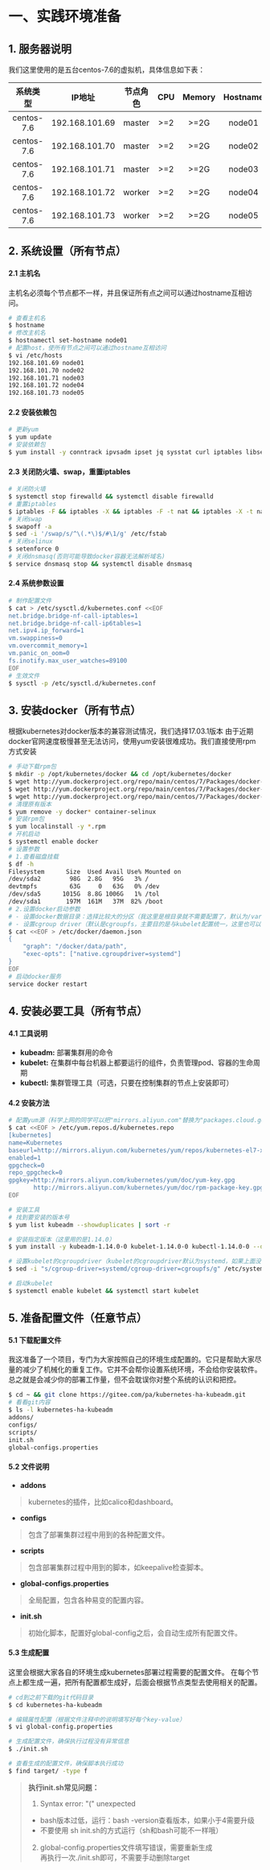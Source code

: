 # 一、实践环境准备
## 1. 服务器说明
我们这里使用的是五台centos-7.6的虚拟机，具体信息如下表：

| 系统类型 | IP地址 | 节点角色 | CPU | Memory | Hostname |
| :------: | :--------: | :-------: | :-----: | :---------: | :-----: |
| centos-7.6 | 192.168.101.69 | master |   \>=2    | \>=2G | node01 |
| centos-7.6 | 192.168.101.70 | master |   \>=2    | \>=2G | node02 |
| centos-7.6 | 192.168.101.71 | master |   \>=2    | \>=2G | node03 |
| centos-7.6 | 192.168.101.72 | worker |   \>=2    | \>=2G | node04 |
| centos-7.6 | 192.168.101.73 | worker |   \>=2    | \>=2G | node05 |

## 2. 系统设置（所有节点）
#### 2.1 主机名
主机名必须每个节点都不一样，并且保证所有点之间可以通过hostname互相访问。
```bash
# 查看主机名
$ hostname
# 修改主机名
$ hostnamectl set-hostname node01
# 配置host，使所有节点之间可以通过hostname互相访问
$ vi /etc/hosts
192.168.101.69 node01
192.168.101.70 node02
192.168.101.71 node03
192.168.101.72 node04
192.168.101.73 node05
```
#### 2.2 安装依赖包
```bash
# 更新yum
$ yum update
# 安装依赖包
$ yum install -y conntrack ipvsadm ipset jq sysstat curl iptables libseccomp
```
#### 2.3 关闭防火墙、swap，重置iptables
```bash
# 关闭防火墙
$ systemctl stop firewalld && systemctl disable firewalld
# 重置iptables
$ iptables -F && iptables -X && iptables -F -t nat && iptables -X -t nat && iptables -P FORWARD ACCEPT
# 关闭swap
$ swapoff -a
$ sed -i '/swap/s/^\(.*\)$/#\1/g' /etc/fstab
# 关闭selinux
$ setenforce 0
# 关闭dnsmasq(否则可能导致docker容器无法解析域名)
$ service dnsmasq stop && systemctl disable dnsmasq
```
#### 2.4 系统参数设置

```bash
# 制作配置文件
$ cat > /etc/sysctl.d/kubernetes.conf <<EOF
net.bridge.bridge-nf-call-iptables=1
net.bridge.bridge-nf-call-ip6tables=1
net.ipv4.ip_forward=1
vm.swappiness=0
vm.overcommit_memory=1
vm.panic_on_oom=0
fs.inotify.max_user_watches=89100
EOF
# 生效文件
$ sysctl -p /etc/sysctl.d/kubernetes.conf
```
## 3. 安装docker（所有节点）
根据kubernetes对docker版本的兼容测试情况，我们选择17.03.1版本
由于近期docker官网速度极慢甚至无法访问，使用yum安装很难成功。我们直接使用rpm方式安装
```bash
# 手动下载rpm包
$ mkdir -p /opt/kubernetes/docker && cd /opt/kubernetes/docker
$ wget http://yum.dockerproject.org/repo/main/centos/7/Packages/docker-engine-selinux-17.03.1.ce-1.el7.centos.noarch.rpm
$ wget http://yum.dockerproject.org/repo/main/centos/7/Packages/docker-engine-17.03.1.ce-1.el7.centos.x86_64.rpm
$ wget http://yum.dockerproject.org/repo/main/centos/7/Packages/docker-engine-debuginfo-17.03.1.ce-1.el7.centos.x86_64.rpm
# 清理原有版本
$ yum remove -y docker* container-selinux
# 安装rpm包
$ yum localinstall -y *.rpm
# 开机启动
$ systemctl enable docker
# 设置参数
# 1.查看磁盘挂载
$ df -h
Filesystem      Size  Used Avail Use% Mounted on
/dev/sda2        98G  2.8G   95G   3% /
devtmpfs         63G     0   63G   0% /dev
/dev/sda5      1015G  8.8G 1006G   1% /tol
/dev/sda1       197M  161M   37M  82% /boot
# 2.设置docker启动参数
# - 设置docker数据目录：选择比较大的分区（我这里是根目录就不需要配置了，默认为/var/lib/docker）
# - 设置cgroup driver（默认是cgroupfs，主要目的是与kubelet配置统一，这里也可以不设置后面在kubelet中指定cgroupfs）
$ cat <<EOF > /etc/docker/daemon.json
{
    "graph": "/docker/data/path",
    "exec-opts": ["native.cgroupdriver=systemd"]
}
EOF
# 启动docker服务
service docker restart
```

## 4. 安装必要工具（所有节点）
#### 4.1 工具说明
- **kubeadm:**  部署集群用的命令
- **kubelet:** 在集群中每台机器上都要运行的组件，负责管理pod、容器的生命周期
- **kubectl:** 集群管理工具（可选，只要在控制集群的节点上安装即可）

#### 4.2 安装方法

```bash
# 配置yum源（科学上网的同学可以把"mirrors.aliyun.com"替换为"packages.cloud.google.com"）
$ cat <<EOF > /etc/yum.repos.d/kubernetes.repo
[kubernetes]
name=Kubernetes
baseurl=http://mirrors.aliyun.com/kubernetes/yum/repos/kubernetes-el7-x86_64
enabled=1
gpgcheck=0
repo_gpgcheck=0
gpgkey=http://mirrors.aliyun.com/kubernetes/yum/doc/yum-key.gpg
       http://mirrors.aliyun.com/kubernetes/yum/doc/rpm-package-key.gpg
EOF

# 安装工具
# 找到要安装的版本号
$ yum list kubeadm --showduplicates | sort -r

# 安装指定版本（这里用的是1.14.0）
$ yum install -y kubeadm-1.14.0-0 kubelet-1.14.0-0 kubectl-1.14.0-0 --disableexcludes=kubernetes

# 设置kubelet的cgroupdriver（kubelet的cgroupdriver默认为systemd，如果上面没有设置docker的exec-opts为systemd，这里就需要将kubelet的设置为cgroupfs）
$ sed -i "s/cgroup-driver=systemd/cgroup-driver=cgroupfs/g" /etc/systemd/system/kubelet.service.d/10-kubeadm.conf

# 启动kubelet
$ systemctl enable kubelet && systemctl start kubelet

```


## 5. 准备配置文件（任意节点）
#### 5.1 下载配置文件
我这准备了一个项目，专门为大家按照自己的环境生成配置的。它只是帮助大家尽量的减少了机械化的重复工作。它并不会帮你设置系统环境，不会给你安装软件。总之就是会减少你的部署工作量，但不会耽误你对整个系统的认识和把控。
```bash
$ cd ~ && git clone https://gitee.com/pa/kubernetes-ha-kubeadm.git
# 看看git内容
$ ls -l kubernetes-ha-kubeadm
addons/
configs/
scripts/
init.sh
global-configs.properties
```
#### 5.2 文件说明
- **addons**
> kubernetes的插件，比如calico和dashboard。

- **configs**
> 包含了部署集群过程中用到的各种配置文件。

- **scripts**
> 包含部署集群过程中用到的脚本，如keepalive检查脚本。

- **global-configs.properties**
> 全局配置，包含各种易变的配置内容。

- **init.sh**
> 初始化脚本，配置好global-config之后，会自动生成所有配置文件。

#### 5.3 生成配置
这里会根据大家各自的环境生成kubernetes部署过程需要的配置文件。
在每个节点上都生成一遍，把所有配置都生成好，后面会根据节点类型去使用相关的配置。
```bash
# cd到之前下载的git代码目录
$ cd kubernetes-ha-kubeadm

# 编辑属性配置（根据文件注释中的说明填写好每个key-value）
$ vi global-config.properties

# 生成配置文件，确保执行过程没有异常信息
$ ./init.sh

# 查看生成的配置文件，确保脚本执行成功
$ find target/ -type f
```
> **执行init.sh常见问题：**
> 1. Syntax error: "(" unexpected
> - bash版本过低，运行：bash -version查看版本，如果小于4需要升级
> - 不要使用 sh init.sh的方式运行（sh和bash可能不一样哦）
> 2. global-config.properties文件填写错误，需要重新生成  
> 再执行一次./init.sh即可，不需要手动删除target

```
